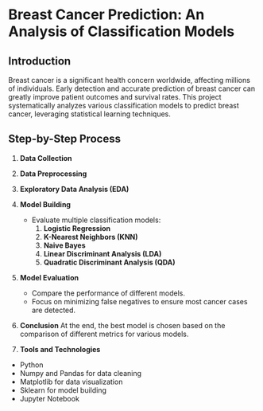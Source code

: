 # Breast Cancer Prediction: An Analysis of Classification Models

## Introduction
Breast cancer is a significant health concern worldwide, affecting millions of individuals. Early detection and accurate prediction of breast cancer can greatly improve patient outcomes and survival rates. This project systematically analyzes various classification models to predict breast cancer, leveraging statistical learning techniques.

## Step-by-Step Process

1. **Data Collection**
2. **Data Preprocessing**
3. **Exploratory Data Analysis (EDA)**
4. **Model Building**
   - Evaluate multiple classification models:
     1. **Logistic Regression**
     2. **K-Nearest Neighbors (KNN)**
     3. **Naive Bayes**
     4. **Linear Discriminant Analysis (LDA)**
     5. **Quadratic Discriminant Analysis (QDA)**

6. **Model Evaluation**
   - Compare the performance of different models.
   - Focus on minimizing false negatives to ensure most cancer cases are detected.

7. **Conclusion**
 At the end, the best model is chosen based on the comparison of different metrics for various models.
   
9. **Tools and Technologies**
- Python
- Numpy and Pandas for data cleaning
- Matplotlib for data visualization
- Sklearn for model building
- Jupyter Notebook
